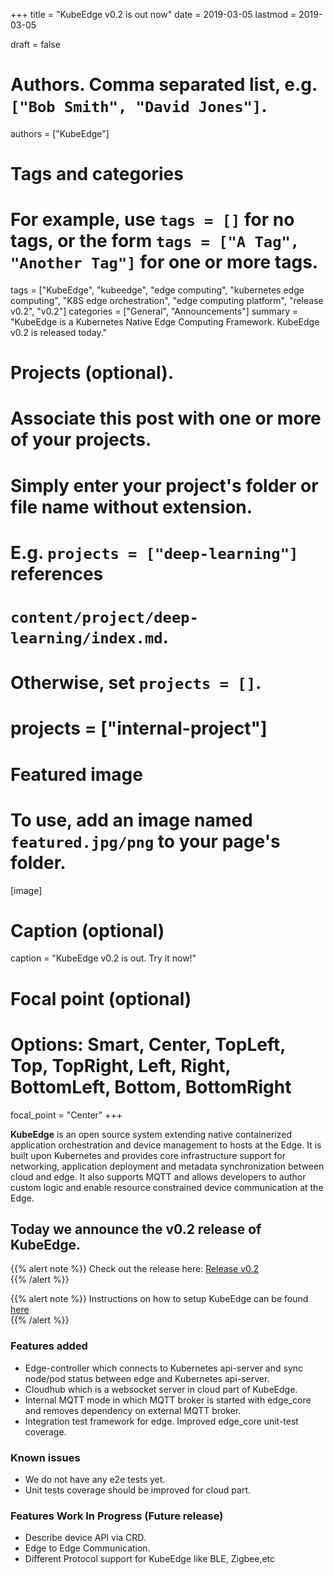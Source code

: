 +++
title = "KubeEdge v0.2 is out now"
date = 2019-03-05
lastmod = 2019-03-05

draft = false

# Authors. Comma separated list, e.g. `["Bob Smith", "David Jones"]`.
authors = ["KubeEdge"]

# Tags and categories
# For example, use `tags = []` for no tags, or the form `tags = ["A Tag", "Another Tag"]` for one or more tags.
tags = ["KubeEdge", "kubeedge", "edge computing", "kubernetes edge computing", "K8S edge orchestration", "edge computing platform", "release v0.2", "v0.2"]
categories = ["General", "Announcements"]
summary = "KubeEdge is a Kubernetes Native Edge Computing Framework. KubeEdge v0.2 is released today."

# Projects (optional).
#   Associate this post with one or more of your projects.
#   Simply enter your project's folder or file name without extension.
#   E.g. `projects = ["deep-learning"]` references 
#   `content/project/deep-learning/index.md`.
#   Otherwise, set `projects = []`.
# projects = ["internal-project"]

# Featured image
# To use, add an image named `featured.jpg/png` to your page's folder. 
[image]
  # Caption (optional)
  caption = "KubeEdge v0.2 is out. Try it now!"

  # Focal point (optional)
  # Options: Smart, Center, TopLeft, Top, TopRight, Left, Right, BottomLeft, Bottom, BottomRight
  focal_point = "Center"
+++



**KubeEdge** is an open source system extending native containerized application orchestration and device management to hosts at the Edge. It is built upon Kubernetes and provides core infrastructure support for networking, application deployment and metadata synchronization between cloud and edge. It also supports MQTT and allows developers to author custom logic and enable resource constrained device communication at the Edge.  

## **Today we announce the v0.2 release of KubeEdge.**

{{% alert note %}}
Check out the release here:  [Release v0.2](https://github.com/kubeedge/kubeedge/releases/tag/v0.2)  
{{% /alert %}}

{{% alert note %}}
Instructions on how to setup KubeEdge can be found [here](https://github.com/kubeedge/kubeedge#usage)  
{{% /alert %}}

### Features added  
- Edge-controller which connects to Kubernetes api-server and sync node/pod status between edge and Kubernetes api-server.  
- Cloudhub which is a websocket server in cloud part of KubeEdge.
- Internal MQTT mode in which MQTT broker is started with edge_core and removes dependency on external MQTT broker.
- Integration test framework for edge. Improved edge_core unit-test coverage.

### Known issues  
- We do not have any e2e tests yet.  
- Unit tests coverage should be improved for cloud part.

### Features Work In Progress (Future release)  
- Describe device API via CRD.
- Edge to Edge Communication.
- Different Protocol support for KubeEdge like BLE, Zigbee,etc




